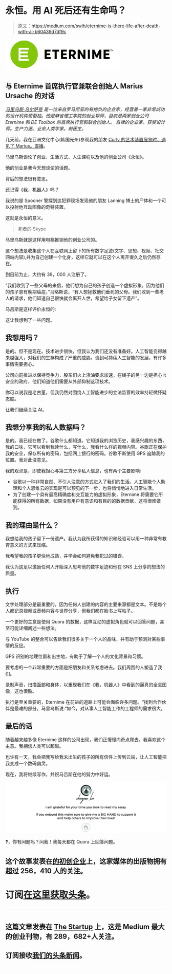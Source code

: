 # 永恒。用 AI 死后还有生命吗？

> 原文：<https://medium.com/swlh/eternime-is-there-life-after-death-with-ai-b60439d7df9c>

![](img/b21c2041f3ebd99271ec27cd49eee643.png)

## 与 Eternime 首席执行官兼联合创始人 Marius Ursache 的对话

[*马里乌斯·乌尔萨奇*](https://www.linkedin.com/in/mariusursache/) *是一位来自罗马尼亚的有抱负的企业家，经营着一家非常成功的设计机构葡萄柚。他是麻省理工学院的创业导师，目前是两家创业公司 Eternime 和 DE Toolbox 的首席执行官和联合创始人。
自律的企业家。获奖设计师。生产力迷。业余人类学家。前医生。*

几天前，我在亚洲文化中心(韩国光州)参观我的朋友 [Curly 的艺术装置展览时，遇见了 Marius。直播](http://curly.live/)。

马里乌斯谈论了创业、生活方式、人生课程以及他的创业公司《永恒》。

他的创业是我今天想谈论的话题。

背后的想法很有意思。

还记得《我，机器人》吗？

我说的是 Spooner 警探到达犯罪现场发现他的朋友 Lanning 博士的尸体和一个可以投射他互动图像的奇特装置。

这就是永恒的意义。

> 死者的 Skype

马里乌斯就是这样用电梯推销他的创业公司的。

这个想法是收集这个人在互联网上留下的所有数字足迹(文字、思想、视频、社交网站内容),并为自己创建一个化身，这样它就可以在这个人离开很久之后仍然存在。

到目前为止，大约有 39，000 人注册了。

“我们收到了一些父母的来信，他们想为自己的孩子创造一个虚拟形象，因为他们的孩子患有晚期癌症，”马略斯说，“有人想拯救他们垂死的父母。我们收到一些老人的请求，他们知道自己很快就会离开人世，希望给子女留下遗产”。

马吕斯是这样评价永恒的:

这让我想到了一些问题。

## 我想用吗？

是的。但不是现在。技术进步很快，但我认为我们还没有准备好。人工智能变得越来越强大，对我们的生存构成了严重的威胁。谈到可持续人工智能的发展，有许多事情需要担心。

公司向前推进以保持竞争力，股东们火上浇油要求加速，在绳子的另一边是担心 it 安全的政府，他们知道他们需要从外部抑制这项技术。

你可以说我是老古董，但我仍然对围绕人工智能进步的立法监管的效率持轻微怀疑态度。

让我们继续关注 AI。

## 我想分享我的私人数据吗？

是的。我已经在做了。谷歌什么都知道。它知道我的浏览历史，我感兴趣的东西，我的口味，它可以看到我读什么，写什么，我看什么样的视频内容。谷歌正在保护我的安全，保存所有的密码，包括网上银行的密码。谷歌不断使用 GPS 追踪我的位置。我对此没意见。

我的观点是，即使我担心与第三方分享私人信息，也有两个主要影响:

*   谷歌以一种非常自然、不引人注意的方式进入了我们的生活。人工智能个人助理和个人思维云的实现是可以预见的下一步，也将悄悄地进入日常生活。
*   为了创建一个具有最高精确度和交互能力的虚拟形象，Eternime 将需要它所能获得的所有数据，如果没有用户有意识和有目的的数据贡献，这将很难做到。

## 我的理由是什么？

我想给我的孩子留下一份遗产。我认为我所获得的知识和经验可以用一种非常有教育意义的方式来压缩。

我希望我的孩子更快地成熟，并学会如何避免我犯过的错误。

我认为这足以激励任何人开始深入思考他的数字足迹和他在 SNS 上分享的想法的质量。

## 执行

文字处理部分是最重要的，因为任何人创建的内容的主要来源都是文本。不是每个人都记录视频或音频内容与世界分享，但我们都在脸书上写帖子。

一个更好的主意是使用 Quora 的数据，这样互动的虚拟角色就可以回答问题，甚至可能详细阐述一些想法。

与 YouTube 的整合可以告诉我们很多关于一个人的品味，并有助于预测对某些事情的反应。

GPS 识别的地理位置和出生地，有助于了解一个人的文化背景和习惯。

要考虑的一个非常重要的方面是把朋友和关系考虑进去。我们周围的人塑造了我们。

录制声音，扫描面部和身体，以重现我们在《我，机器人》中看到的逼真的全息图像，这也很酷。

执行是至关重要的，Eternime 在前进的道路上可能会面临许多问题。“找到合作伙伴是最难的部分。马里乌斯说:“如今，对从事人工智能工作的工程师的需求很大。

## 最后的话

随着越来越多像 Eternime 这样的公司出现，我们正慢慢向奇点爬去。我喜欢这个主意。我相信人类可以超越。

也许有一天，我会把我写给我未出生的孩子的所有信件上传到云端，让人工智能把我变成一个数码幽灵。

现在，我将继续写作，并祝马吕斯在他的努力中好运。

![](img/9668f37b758dbbda200b4ec6014a2798.png)

❓，你有问题吗？问我！我每天都在 Quora 上回答问题。

## 这个故事发表在[的初创企业](https://medium.com/swlh)上，这家媒体的出版物拥有超过 256，410 人的关注。

# 订阅[在这里获取头条](http://growthsupply.com/the-startup-newsletter/)。

![](img/731acf26f5d44fdc58d99a6388fe935d.png)

## 这篇文章发表在 [The Startup](https://medium.com/swlh) 上，这是 Medium 最大的创业刊物，有 289，682+人关注。

## 订阅接收[我们的头条新闻](http://growthsupply.com/the-startup-newsletter/)。

![](img/731acf26f5d44fdc58d99a6388fe935d.png)